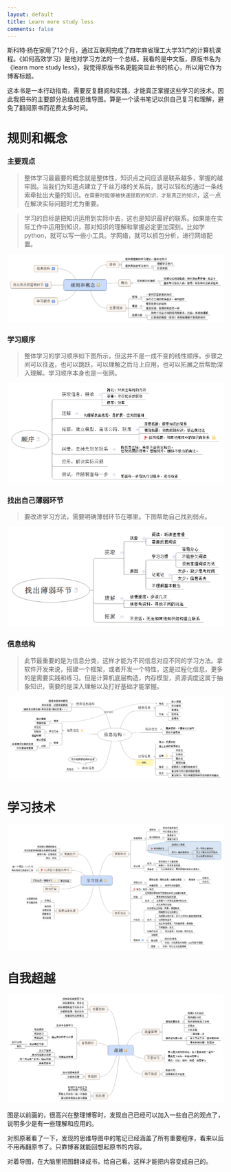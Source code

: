 ```yaml
---
layout: default
title: Learn more study less
comments: false
---
```


斯科特·扬在家用了12个月，通过互联网完成了四年麻省理工大学33门的计算机课程。《如何高效学习》是他对学习方法的一个总结。我看的是中文版，原版书名为《learn more study less》，我觉得原版书名更能突显此书的核心，所以用它作为博客标题。

这本书是一本行动指南，需要反复翻阅和实践，才能真正掌握这些学习的技术。因此我把书的主要部分总结成思维导图。算是一个读书笔记以供自己复习和理解，避免了翻阅原书而花费太多时间。

# 规则和概念

### 主要观点

> 整体学习最最要的概念就是整体性，知识点之间应该是联系越多，掌握的越牢固。当我们为知道点建立了千丝万缕的关系后，就可以轻松的通过一条线索牵扯出大量的知识。`在需要时能够被快速提取的知识，才是真正的知识`，这一点在解决实际问题时尤为重要。

> 学习的目标是把知识运用到实际中去，这也是知识最好的联系。如果能在实际工作中运用到知识，那对知识的理解和掌握必定更加深刻。比如学python，就可以写一些小工具。学网络，就可以抓包分析，进行网络配置。

![规则和概念](learn_more_study_less/concept.png)

### 学习顺序

> 整体学习的学习顺序如下图所示，但这并不是一成不变的线性顺序。步骤之间可以往返，也可以跳跃，可以理解之后马上应用，也可以拓展之后帮助深入理解。学习顺序本身也是一张网。 

![学习顺序](learn_more_study_less/sequence.png)

### 找出自己薄弱环节

> 要改进学习方法，需要明确薄弱环节在哪里。下图帮助自己找到弱点。

![找出自己薄弱环节](learn_more_study_less/find_weaknesses.png)

### 信息结构

> 此节最重要的是为信息分类，这样才能为不同信息对应不同的学习方法。拿软件开发来说，搭建一个框架，或者开发一个特性，这是过程化信息，更多的是需要实践和练习。但是计算机底层构造，内存模型，资源调度这属于抽象知识，需要的是深入理解以及打好基础才能掌握。

![信息结构](learn_more_study_less/information_structure.png)

# 学习技术

![学习的技术](learn_more_study_less/study_skill.png)

# 自我超越

![规则和概念](learn_more_study_less/beyond.png)

图是以前画的，很高兴在整理博客时，发现自己已经可以加入一些自己的观点了，说明多少是有一些理解和应用的。

对照原著看了一下，发现的思维导图中的笔记已经涵盖了所有重要程序，看来以后不用再翻原书了。只靠博客就能回想起原书的内容。

对着导图，在大脑里把图翻译成书，给自己看。这样才能把内容变成自己的。